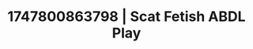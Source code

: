 ---
categories:
- Fantasy surrender
- Enema fetish
- Voyeur fantasy
- Wet skin
- Flirty smirk
image: /assets/images/1747800863798.jpg
layout: post
seo:
  description: Featured content with high-quality ABDL Play, Scat Fetish. HD images
    available.
  keywords: ABDL Play, Scat Fetish
  og_image: /assets/images/1747800863798.jpg
  schema_type: VisualArtwork
tags:
- ABDL Play
- '#1747800863798'
- Scat Fetish
title: 1747800863798 | Scat Fetish ABDL Play
---